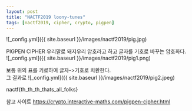 ```yaml
---
layout: post
title: "NACTF2019 loony-tunes"
tags: [nactf2019, cipher, crypto, pigpen]
---
```



![_config.yml]({{ site.baseurl }}/images/nactf2019/pig.jpg)

PIGPEN CIPHER 우리말로 돼지우리 암호라고 하고 글자를 기호로 바꾸는 암호화다.  
![_config.yml]({{ site.baseurl }}/images/nactf2019/pig1.png)

보통 위의 표를 키로하여 글자->기호로 치환한다.  
그 결과로 
![_config.yml]({{ site.baseurl }}/images/nactf2019/pig2.jpeg)

nactf{th_th_th_thats_all_folks}  

참고 사이트 <https://crypto.interactive-maths.com/pigpen-cipher.html>